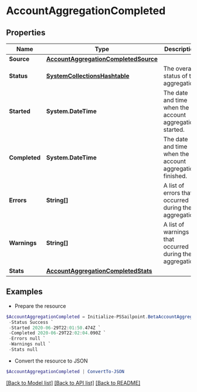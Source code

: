 # AccountAggregationCompleted
## Properties

Name | Type | Description | Notes
------------ | ------------- | ------------- | -------------
**Source** | [**AccountAggregationCompletedSource**](AccountAggregationCompletedSource.md) |  | 
**Status** | [**SystemCollectionsHashtable**](.md) | The overall status of the aggregation. | 
**Started** | **System.DateTime** | The date and time when the account aggregation started. | 
**Completed** | **System.DateTime** | The date and time when the account aggregation finished. | 
**Errors** | **String[]** | A list of errors that occurred during the aggregation. | 
**Warnings** | **String[]** | A list of warnings that occurred during the aggregation. | 
**Stats** | [**AccountAggregationCompletedStats**](AccountAggregationCompletedStats.md) |  | 

## Examples

- Prepare the resource
```powershell
$AccountAggregationCompleted = Initialize-PSSailpoint.BetaAccountAggregationCompleted  -Source null `
 -Status Success `
 -Started 2020-06-29T22:01:50.474Z `
 -Completed 2020-06-29T22:02:04.090Z `
 -Errors null `
 -Warnings null `
 -Stats null
```

- Convert the resource to JSON
```powershell
$AccountAggregationCompleted | ConvertTo-JSON
```

[[Back to Model list]](../README.md#documentation-for-models) [[Back to API list]](../README.md#documentation-for-api-endpoints) [[Back to README]](../README.md)

